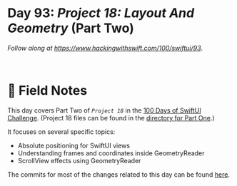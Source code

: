 # Day 93: _Project 18: Layout And Geometry_ (Part Two)

_Follow along at https://www.hackingwithswift.com/100/swiftui/93_.

<br/>


# 📒 Field Notes

This day covers Part Two of _`Project 18`_ in the [100 Days of SwiftUI Challenge](https://www.hackingwithswift.com/100/swiftui/93). (Project 18 files can be found in the [directory for Part One](../day-092/).)

It focuses on several specific topics:

- Absolute positioning for SwiftUI views
- Understanding frames and coordinates inside GeometryReader
- ScrollView effects using GeometryReader



The commits for most of the changes related to this day can be found [here](https://github.com/CypherPoet/100-days-of-swiftui-and-combine/commit/013ce270c007a6b432a739a55771acf24daab0d1).
